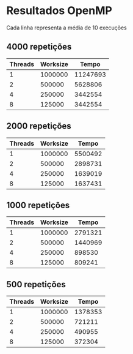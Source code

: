 # Resultados OpenMP

Cada linha representa a média de 10 execuções

## 4000 repetições

Threads|Worksize|Tempo
-|-------|--------
1|1000000|11247693
2|500000 |5628806
4|250000 |3442554
8|125000 |3442554

## 2000 repetições

Threads|Worksize|Tempo
-|-------|--------
1|1000000|5500492
2|500000 |2898731
4|250000 |1639019
8|125000 |1637431

## 1000 repetições

Threads|Worksize|Tempo
-|-------|--------
1|1000000|2791321
2|500000 |1440969
4|250000 |898530
8|125000 |809241

## 500 repetições

Threads|Worksize|Tempo
-|-------|--------
1|1000000|1378353
2|500000 |721211
4|250000 |490955
8|125000 |372304
